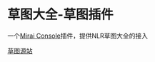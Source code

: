 # 草图大全-草图插件
一个[Mirai Console](https://github.com/mamoe/mirai-console)插件，提供NLR草图大全的接入

[草图源站](https://grass.nlrdev.top)
